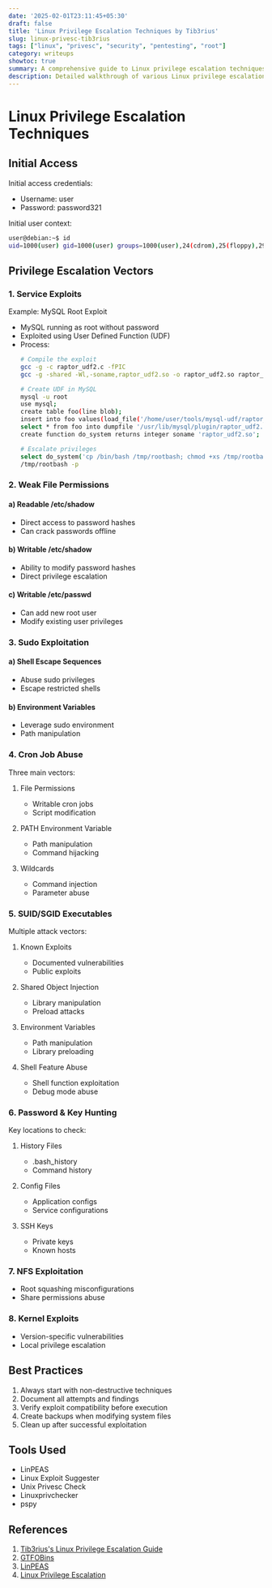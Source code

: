 ```yaml
---
date: '2025-02-01T23:11:45+05:30'
draft: false
title: 'Linux Privilege Escalation Techniques by Tib3rius'
slug: linux-privesc-tib3rius
tags: ["linux", "privesc", "security", "pentesting", "root"]
category: writeups
showtoc: true
summary: A comprehensive guide to Linux privilege escalation techniques including service exploits, weak file permissions, SUID/SGID abuse, and more
description: Detailed walkthrough of various Linux privilege escalation methods demonstrated by Tib3rius, covering everything from basic file permission abuse to advanced kernel exploits
---
```


# Linux Privilege Escalation Techniques

## Initial Access

Initial access credentials:
- Username: user
- Password: password321

Initial user context:
```bash
user@debian:~$ id
uid=1000(user) gid=1000(user) groups=1000(user),24(cdrom),25(floppy),29(audio),30(dip),44(video),46(plugdev)
```

## Privilege Escalation Vectors

### 1. Service Exploits

Example: MySQL Root Exploit
- MySQL running as root without password
- Exploited using User Defined Function (UDF)
- Process:
  ```bash
  # Compile the exploit
  gcc -g -c raptor_udf2.c -fPIC
  gcc -g -shared -Wl,-soname,raptor_udf2.so -o raptor_udf2.so raptor_udf2.o -lc
  
  # Create UDF in MySQL
  mysql -u root
  use mysql;
  create table foo(line blob);
  insert into foo values(load_file('/home/user/tools/mysql-udf/raptor_udf2.so'));
  select * from foo into dumpfile '/usr/lib/mysql/plugin/raptor_udf2.so';
  create function do_system returns integer soname 'raptor_udf2.so';
  
  # Escalate privileges
  select do_system('cp /bin/bash /tmp/rootbash; chmod +xs /tmp/rootbash');
  /tmp/rootbash -p
  ```

### 2. Weak File Permissions

#### a) Readable /etc/shadow
- Direct access to password hashes
- Can crack passwords offline

#### b) Writable /etc/shadow
- Ability to modify password hashes
- Direct privilege escalation

#### c) Writable /etc/passwd
- Can add new root user
- Modify existing user privileges

### 3. Sudo Exploitation

#### a) Shell Escape Sequences
- Abuse sudo privileges
- Escape restricted shells

#### b) Environment Variables
- Leverage sudo environment
- Path manipulation

### 4. Cron Job Abuse

Three main vectors:
1. File Permissions
   - Writable cron jobs
   - Script modification

2. PATH Environment Variable
   - Path manipulation
   - Command hijacking

3. Wildcards
   - Command injection
   - Parameter abuse

### 5. SUID/SGID Executables

Multiple attack vectors:
1. Known Exploits
   - Documented vulnerabilities
   - Public exploits

2. Shared Object Injection
   - Library manipulation
   - Preload attacks

3. Environment Variables
   - Path manipulation
   - Library preloading

4. Shell Feature Abuse
   - Shell function exploitation
   - Debug mode abuse

### 6. Password & Key Hunting

Key locations to check:
1. History Files
   - .bash_history
   - Command history

2. Config Files
   - Application configs
   - Service configurations

3. SSH Keys
   - Private keys
   - Known hosts

### 7. NFS Exploitation
- Root squashing misconfigurations
- Share permissions abuse

### 8. Kernel Exploits
- Version-specific vulnerabilities
- Local privilege escalation

## Best Practices

1. Always start with non-destructive techniques
2. Document all attempts and findings
3. Verify exploit compatibility before execution
4. Create backups when modifying system files
5. Clean up after successful exploitation

## Tools Used

- LinPEAS
- Linux Exploit Suggester
- Unix Privesc Check
- Linuxprivchecker
- pspy

## References

1. [Tib3rius's Linux Privilege Escalation Guide](https://github.com/Tib3rius)
2. [GTFOBins](https://gtfobins.github.io/)
3. [LinPEAS](https://github.com/carlospolop/privilege-escalation-awesome-scripts-suite)
4. [Linux Privilege Escalation](https://book.hacktricks.xyz/linux-hardening/privilege-escalation)
